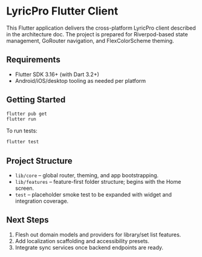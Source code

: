 # LyricPro Flutter Client

This Flutter application delivers the cross-platform LyricPro client described in the architecture doc. The project is prepared for Riverpod-based state management, GoRouter navigation, and FlexColorScheme theming.

## Requirements

- Flutter SDK 3.16+ (with Dart 3.2+)
- Android/iOS/desktop tooling as needed per platform

## Getting Started

```bash
flutter pub get
flutter run
```

To run tests:

```bash
flutter test
```

## Project Structure

- `lib/core` – global router, theming, and app bootstrapping.
- `lib/features` – feature-first folder structure; begins with the Home screen.
- `test` – placeholder smoke test to be expanded with widget and integration coverage.

## Next Steps

1. Flesh out domain models and providers for library/set list features.
2. Add localization scaffolding and accessibility presets.
3. Integrate sync services once backend endpoints are ready.
